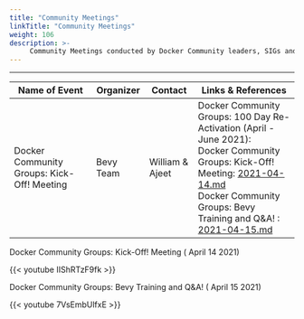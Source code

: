 ```yaml
---
title: "Community Meetings"
linkTitle: "Community Meetings"
weight: 106
description: >-
     Community Meetings conducted by Docker Community leaders, SIGs and task forces 
---
```


---

| Name of Event    |  Organizer     |    Contact | Links & References |
|-----------|-----------------|----------------|----------------|
| Docker Community Groups: Kick-Off! Meeting | Bevy Team | William & Ajeet | Docker Community Groups: 100 Day Re-Activation (April - June 2021):<br> Docker Community Groups: Kick-Off! Meeting: [2021-04-14.md]()<br> Docker Community Groups: Bevy Training and Q&A! : [2021-04-15.md]() 






<div class="-bg-primary p-3 display-4">Docker Community Groups: Kick-Off! Meeting ( April 14 2021)</div>

{{< youtube IIShRTzF9fk >}}

<div class="-bg-primary p-3 display-4">Docker Community Groups: Bevy Training and Q&A! ( April 15 2021)</div>


{{< youtube 7VsEmbUlfxE >}}












